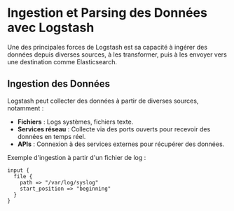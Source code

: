 
# Ingestion et Parsing des Données avec Logstash

Une des principales forces de Logstash est sa capacité à ingérer des données depuis diverses sources, à les transformer, puis à les envoyer vers une destination comme Elasticsearch.

## Ingestion des Données

Logstash peut collecter des données à partir de diverses sources, notamment :

- **Fichiers** : Logs systèmes, fichiers texte.
- **Services réseau** : Collecte via des ports ouverts pour recevoir des données en temps réel.
- **APIs** : Connexion à des services externes pour récupérer des données.

Exemple d'ingestion à partir d'un fichier de log :

```plaintext
input {
  file {
    path => "/var/log/syslog"
    start_position => "beginning"
  }
}
